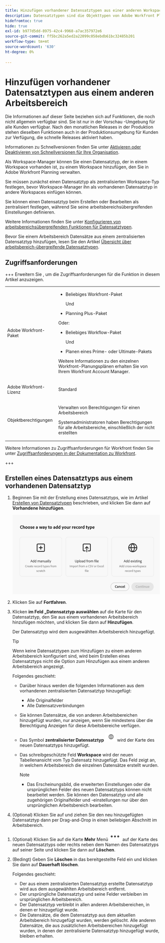 ```yaml
---
title: Hinzufügen vorhandener Datensatztypen aus einer anderen Workspace
description: Datensatztypen sind die Objekttypen von Adobe Workfront Planning. In Workfront Planning können Sie einen vorhandenen Datensatztyp hinzufügen, der in einem anderen Workspace erstellt wurde.
hidefromtoc: true
hide: true
exl-id: b977d5dd-8975-42c4-9968-a7ac357972e6
source-git-commit: ff5bc262a5ed2a22099c058ebdb61bc32485b201
workflow-type: tm+mt
source-wordcount: '630'
ht-degree: 0%

---
```


<!-- add these to the metadata, when making this public: 

feature: Workfront Planning
role: User, Admin
author: Alina
recommendations: noDisplay, noCatalog
-->

# Hinzufügen vorhandener Datensatztypen aus einem anderen Arbeitsbereich

<span class="preview">Die Informationen auf dieser Seite beziehen sich auf Funktionen, die noch nicht allgemein verfügbar sind. Sie ist nur in der Vorschau -Umgebung für alle Kunden verfügbar. Nach den monatlichen Releases in der Produktion stehen dieselben Funktionen auch in der Produktionsumgebung für Kunden zur Verfügung, die schnelle Releases aktiviert haben. </span>

<span class="preview">Informationen zu Schnellversionen finden Sie unter [Aktivieren oder Deaktivieren von Schnellversionen für Ihre Organisation](/help/quicksilver/administration-and-setup/set-up-workfront/configure-system-defaults/enable-fast-release-process.md). </span>

Als Workspace-Manager können Sie einen Datensatztyp, der in einem Workspace vorhanden ist, zu einem Workspace hinzufügen, den Sie in Adobe Workfront Planning verwalten.

Sie müssen zunächst einen Datensatztyp als zentralisierten Workspace-Typ festlegen, bevor Workspace-Manager ihn als vorhandenen Datensatztyp in andere Workspaces einfügen können.

Sie können einen Datensatztyp beim Erstellen oder Bearbeiten als zentralisiert festlegen, während Sie seine arbeitsbereichsübergreifenden Einstellungen definieren.

Weitere Informationen finden Sie unter [Konfigurieren von arbeitsbereichsübergreifenden Funktionen für Datensatztypen](/help/quicksilver/planning/architecture/configure-record-type-cross-workspace-capabilities.md).

Bevor Sie einem Arbeitsbereich Datensätze aus einem zentralisierten Datensatztyp hinzufügen, lesen Sie den Artikel [Übersicht über arbeitsbereich-übergreifende Datensatztypen](/help/quicksilver/planning/architecture/cross-workspace-record-types-overview.md).

## Zugriffsanforderungen

+++ Erweitern Sie , um die Zugriffsanforderungen für die Funktion in diesem Artikel anzuzeigen.

<table style="table-layout:auto"> 
<col> 
</col> 
<col> 
</col> 
<tbody> 
    <tr> 
<tr>

</tr>   
<tr> 
   <td role="rowheader"><p>Adobe Workfront-Paket</p></td> 
   <td> 
<ul><li><p>Beliebiges Workfront-Paket</p></li>
Und
<li><p>Planning Plus-Paket</p></li></ul>
Oder:
<ul><li><p>Beliebiges Workflow-Paket</p> </li>
Und
<li><p>Planen eines Prime- oder Ultimate-Pakets</p></li></ul>
<p>Weitere Informationen zu den einzelnen Workfront-Planungsplänen erhalten Sie von Ihrem Workfront Account Manager. </p> 
   </td>

<tr> 
   <td role="rowheader"><p>Adobe Workfront-Lizenz</p></td> 
   <td><p>Standard</p>
   </td> 
  </tr> 
  <tr> 
   <td role="rowheader"><p>Objektberechtigungen</p></td> 
   <td>   <p>Verwalten von Berechtigungen für einen Arbeitsbereich</a> </p>  
   <p>Systemadministratoren haben Berechtigungen für alle Arbeitsbereiche, einschließlich der nicht erstellten</p>  </td> 
  </tr>  
</tbody> 
</table>

Weitere Informationen zu Zugriffsanforderungen für Workfront finden Sie unter [Zugriffsanforderungen in der Dokumentation zu Workfront](/help/quicksilver/administration-and-setup/add-users/access-levels-and-object-permissions/access-level-requirements-in-documentation.md).

+++   

## Erstellen eines Datensatztyps aus einem vorhandenen Datensatztyp

1. Beginnen Sie mit der Erstellung eines Datensatztyps, wie im Artikel [Erstellen von Datensatztypen](/help/quicksilver/planning/architecture/create-record-types.md) beschrieben, und klicken Sie dann auf **Vorhandene hinzufügen**. <!--check this - the option might have been renamed in the UI-->

   ![Modal zum Hinzufügen eines Datensatztyps mit der Option zum Hinzufügen aus einem anderen Arbeitsbereich](assets/add-record-type-from-existing-workspace-option-when-creating-records.png)

1. Klicken Sie auf **Fortfahren**.
1. Klicken **im Feld „Datensatztyp auswählen** auf die Karte für den Datensatztyp, den Sie aus einem vorhandenen Arbeitsbereich hinzufügen möchten, und klicken Sie dann auf **Hinzufügen**.

   Der Datensatztyp wird dem ausgewählten Arbeitsbereich hinzugefügt.

   >[!TIP]
   >
   >Wenn keine Datensatztypen zum Hinzufügen zu einem anderen Arbeitsbereich konfiguriert sind, wird beim Erstellen eines Datensatztyps nicht die Option zum Hinzufügen aus einem anderen Arbeitsbereich angezeigt.

   Folgendes geschieht:

   * Darüber hinaus werden die folgenden Informationen aus dem vorhandenen zentralisierten Datensatztyp hinzugefügt:

      * Alle Originalfelder
      * Alle Datensatzverbindungen
   * Sie können Datensätze, die von anderen Arbeitsbereichen hinzugefügt wurden, nur anzeigen, wenn Sie mindestens über die Berechtigung Anzeigen für diese Arbeitsbereiche verfügen.
   * Das Symbol **zentralisierter Datensatztyp** ![Symbol für zentralisierten Datensatztyp](assets/global-icon.png) wird der Karte des neuen Datensatztyps hinzugefügt.
   * Das schreibgeschützte Feld **Workspace** wird der neuen Tabellenansicht vom Typ Datensatz hinzugefügt. Das Feld zeigt an, in welchem Arbeitsbereich die einzelnen Datensätze erstellt wurden.

     >[!NOTE]
     >
     >* Das Erscheinungsbild, die erweiterten Einstellungen oder die ursprünglichen Felder des neuen Datensatztyps können nicht bearbeitet werden. Sie können den Datensatztyp und alle zugehörigen Originalfelder und -einstellungen nur über den ursprünglichen Arbeitsbereich bearbeiten.

1. (Optional) Klicken Sie auf und ziehen Sie den neu hinzugefügten Datensatztyp dann per Drag-and-Drop in einen beliebigen Abschnitt im Arbeitsbereich.

<!--This will be released later with another epic: 1. (Optional) Click the **More** menu ![More menu](assets/more-menu.png) in the new record type's card, or to the right of the record type's name on its page, then click **Share** to share it with other users in the same workspace, or adjust their permissions to the record type.-->

1. (Optional) Klicken Sie auf die Karte **Mehr** Menü ![Mehr](assets/more-menu.png) auf der Karte des neuen Datensatztyps oder rechts neben dem Namen des Datensatztyps auf seiner Seite und klicken Sie dann auf **Löschen**.
1. (Bedingt) Geben Sie **Löschen** in das bereitgestellte Feld ein und klicken Sie dann auf **Dauerhaft löschen**.

   Folgendes geschieht:

   * Der aus einem zentralisierten Datensatztyp erstellte Datensatztyp wird aus dem ausgewählten Arbeitsbereich entfernt.
   * Der ursprüngliche Datensatztyp und seine Felder verbleiben im ursprünglichen Arbeitsbereich.
   * Der Datensatztyp verbleibt in allen anderen Arbeitsbereichen, in denen er hinzugefügt wurde.
   * Die Datensätze, die dem Datensatztyp aus dem aktuellen Arbeitsbereich hinzugefügt wurden, werden gelöscht. Alle anderen Datensätze, die aus zusätzlichen Arbeitsbereichen hinzugefügt wurden, in denen der zentralisierte Datensatztyp hinzugefügt wurde, bleiben erhalten.





